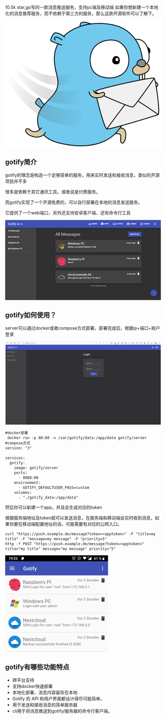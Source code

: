 10.5k star,go写的一款消息推送服务，支持pc端及移动端
如果你想新建一个本地化的消息推荐服务，而不依赖于第三方的服务，那么这款开源软件可以了解下。

![gotify](image.png)

## gotify简介

gotify的理念是构造一个足够简单的服务，用来实时发送和接收消息，类似的开源项目并不多

很多是依赖于其它通讯工具，或者说是付费服务。

而gotify实现了一个开源免费的，可以自行部署在本地的消息发送服务。

它提供了一个web端口，另外还支持安卓客户端，还有命令行工具

![pc](image-1.png)

## gotify如何使用？

server可以通过docker或者compose方式部署，部署完成后，根据ip+端口+账户登录

![web端](image-3.png)

```
#docker部署
 docker run -p 80:80 -v /var/gotify/data:/app/data gotify/server
#compose方式
version: "3"

services:
  gotify:
    image: gotify/server
    ports:
      - 8080:80
    environment:
      - GOTIFY_DEFAULTUSER_PASS=custom
    volumes:
      - "./gotify_data:/app/data"
```

然后你可以新建一个app，并且会生成对应的token

根据服务端地址及token就可以发送消息，在服务端和移动端会实时收到消息，如果你要在移动端配置地址的话，可能需要有对应的公网入口。

```
curl "https://push.example.de/message?token=<apptoken>" -F "title=my title" -F "message=my message" -F "priority=5"
http -f POST "https://push.example.de/message?token=<apptoken>" title="my title" message="my message" priority="5"
```

![安卓](image-4.png)

## gotify有哪些功能特点

- 跨平台支持
- 支持docker快速部署
- 本地化部署，消息内容留存在本地
- Gotify 的 API 和用户界面都设计得尽可能简单。
- 用于发送和接收消息的简单服务器
- cli用于将消息推送到gotify/服务器的命令行客户端。